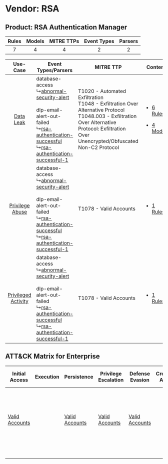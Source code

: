 Vendor: RSA
===========
Product: RSA Authentication Manager
-----------------------------------
| Rules | Models | MITRE TTPs | Event Types | Parsers |
|:-----:|:------:|:----------:|:-----------:|:-------:|
|   7   |   4    |     4      |      2      |    2    |

|    Use-Case    | Event Types/Parsers    | MITRE TTP    | Content    |
|:----:| ---- | ---- | ---- |
|    [Data Leak](../../../UseCases/uc_data_leak.md)    |  database-access<br> ↳[abnormal-security-alert](Ps/pC_abnormalsecurityalert.md)<br><br> dlp-email-alert-out-failed<br> ↳[rsa-authentication-successful](Ps/pC_rsaauthenticationsuccessful.md)<br> ↳[rsa-authentication-successful-1](Ps/pC_rsaauthenticationsuccessful1.md)<br> | T1020 - Automated Exfiltration<br>T1048 - Exfiltration Over Alternative Protocol<br>T1048.003 - Exfiltration Over Alternative Protocol: Exfiltration Over Unencrypted/Obfuscated Non-C2 Protocol<br> | [<ul><li>6 Rules</li></ul><ul><li>4 Models</li></ul>](RM/r_m_rsa_rsa_authentication_manager_Data_Leak.md) |
|     [Privilege Abuse](../../../UseCases/uc_privilege_abuse.md)     |  database-access<br> ↳[abnormal-security-alert](Ps/pC_abnormalsecurityalert.md)<br><br> dlp-email-alert-out-failed<br> ↳[rsa-authentication-successful](Ps/pC_rsaauthenticationsuccessful.md)<br> ↳[rsa-authentication-successful-1](Ps/pC_rsaauthenticationsuccessful1.md)<br> | T1078 - Valid Accounts<br>    | [<ul><li>1 Rules</li></ul>](RM/r_m_rsa_rsa_authentication_manager_Privilege_Abuse.md)    |
| [Privileged Activity](../../../UseCases/uc_privileged_activity.md) |  database-access<br> ↳[abnormal-security-alert](Ps/pC_abnormalsecurityalert.md)<br><br> dlp-email-alert-out-failed<br> ↳[rsa-authentication-successful](Ps/pC_rsaauthenticationsuccessful.md)<br> ↳[rsa-authentication-successful-1](Ps/pC_rsaauthenticationsuccessful1.md)<br> | T1078 - Valid Accounts<br>    | [<ul><li>1 Rules</li></ul>](RM/r_m_rsa_rsa_authentication_manager_Privileged_Activity.md)    |

ATT&CK Matrix for Enterprise
----------------------------
| Initial Access                                                      | Execution | Persistence                                                         | Privilege Escalation                                                | Defense Evasion                                                     | Credential Access | Discovery | Lateral Movement | Collection | Command and Control | Exfiltration                                                                                                                                                                                                                                                                                                                    | Impact |
| ------------------------------------------------------------------- | --------- | ------------------------------------------------------------------- | ------------------------------------------------------------------- | ------------------------------------------------------------------- | ----------------- | --------- | ---------------- | ---------- | ------------------- | ------------------------------------------------------------------------------------------------------------------------------------------------------------------------------------------------------------------------------------------------------------------------------------------------------------------------------- | ------ |
| [Valid Accounts](https://attack.mitre.org/techniques/T1078)<br><br> |           | [Valid Accounts](https://attack.mitre.org/techniques/T1078)<br><br> | [Valid Accounts](https://attack.mitre.org/techniques/T1078)<br><br> | [Valid Accounts](https://attack.mitre.org/techniques/T1078)<br><br> |                   |           |                  |            |                     | [Exfiltration Over Alternative Protocol](https://attack.mitre.org/techniques/T1048)<br><br>[Exfiltration Over Alternative Protocol: Exfiltration Over Unencrypted/Obfuscated Non-C2 Protocol](https://attack.mitre.org/techniques/T1048/003)<br><br>[Automated Exfiltration](https://attack.mitre.org/techniques/T1020)<br><br> |        |